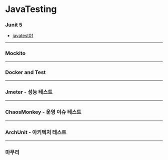 # JavaTesting
### Junit 5 
 - [javatest01](https://github.com/yhxkit/JavaTesting/blob/Junit5/readme/README_javatest01.md)

***

### Mockito

***

### Docker and Test

***

### Jmeter - 성능 테스트 

***

### ChaosMonkey - 운영 이슈 테스트

***

### ArchUnit - 아키텍처 테스트 

*** 

### 마무리 